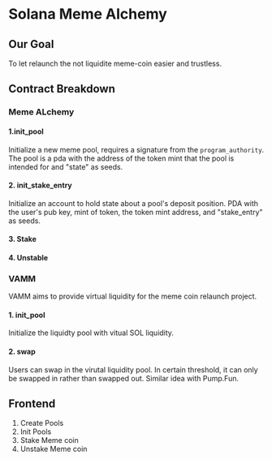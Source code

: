 # Solana Meme Alchemy
## Our Goal
To let relaunch the not liquidite meme-coin easier and trustless.
## Contract Breakdown

### Meme ALchemy 

#### 1.init_pool

Initialize a new meme pool, requires a signature from the <code>program_authority</code>. The pool is a pda with the address of the token mint that the pool is intended for and "state" as seeds.

#### 2. init_stake_entry

Initialize an account to hold state about a pool's deposit position. PDA with the user's pub key, mint of token, the token mint address, and "stake_entry" as seeds.

#### 3. Stake

#### 4. Unstable

### VAMM

VAMM aims to provide virtual liquidity for the meme coin relaunch project.

#### 1. init_pool
Initialize the liquidty pool with vitual SOL liquidity.

#### 2. swap
Users can swap in the virutal liquidity pool. In certain threshold, it can only be swapped in rather than swapped out. Similar idea with Pump.Fun.

## Frontend

1. Create Pools
2. Init Pools
3. Stake Meme coin
4. Unstake Meme coin




